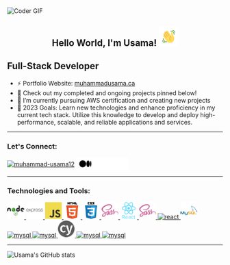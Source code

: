 <img align="center" alt="Coder GIF" src="https://indoanalytica.com/static/images/bannerr.gif" />
<h2 align="center">
    Hello World, I'm Usama!
        <img src="https://raw.githubusercontent.com/muhammad-usama12/muhammad-usama12/main/assets/wave.gif" 
         alt="Waving hand animated gif"
         height="45"
         width="45" />
</h2>

## Full-Stack Developer 
- ⚡ Portfolio Website: <a href="https://www.muhammadusama.ca" target="_blank" rel="noreferrer">muhammadusama.ca</a>
- 🔭 Check out my completed and ongoing projects pinned below!
- 🌱 I’m currently pursuing AWS certification and creating new projects
- 🥅 2023 Goals: Learn new technologies and enhance proficiency in my current tech stack. Utilize this knowledge to develop and deploy high-performance, scalable, and reliable applications and services.

<hr> </hr>

<h3 align="left">Let's Connect:</h3>
<p align="left">
<a href="https://www.linkedin.com/in/muhammadusama12/" target="_blank"><img align="center" src="https://raw.githubusercontent.com/rahuldkjain/github-profile-readme-generator/master/src/images/icons/Social/linked-in-alt.svg" alt="muhammad-usama12" height="30" width="40" /></a>
<a href="https://medium.com/@muhammad.usama12" target="_blank"><img align="center" src="https://raw.githubusercontent.com/muhammad-usama12/muhammad-usama12/main/assets/Medium-Logo-Two-Color-Black-White-RGB%401x.png" alt="muhammad-usama12" height="30" width="" /></a>

</p>

<hr> </hr>

<h3 align="left">Technologies and Tools:</h3>
<a href="https://nodejs.org" target="_blank" rel="noreferrer"> <img src="https://raw.githubusercontent.com/devicons/devicon/master/icons/nodejs/nodejs-original-wordmark.svg" alt="nodejs" width="40" height="40"/> </a>
<a href="https://expressjs.com" target="_blank" rel="noreferrer"> <img src="https://raw.githubusercontent.com/devicons/devicon/master/icons/express/express-original-wordmark.svg" alt="express" width="40" height="40"/> </a>
<a href="https://developer.mozilla.org/en-US/docs/Web/JavaScript" target="_blank" rel="noreferrer"> <img src="https://raw.githubusercontent.com/devicons/devicon/master/icons/javascript/javascript-original.svg" alt="javascript" width="40" height="40"/> </a>
<a href="https://www.w3.org/html/" target="_blank" rel="noreferrer"> <img src="https://raw.githubusercontent.com/devicons/devicon/master/icons/html5/html5-original-wordmark.svg" alt="html5" width="40" height="40"/> </a>
<a href="https://www.w3schools.com/css/" target="_blank"> <img src="https://raw.githubusercontent.com/devicons/devicon/master/icons/css3/css3-original-wordmark.svg" alt="css3" width="40" height="40"/> </a>
<a href="https://sass-lang.com" target="_blank"> <img src="https://raw.githubusercontent.com/devicons/devicon/master/icons/sass/sass-original.svg" alt="sass" width="40" height="40"/> </a>
 <a href="https://reactjs.org/" target="_blank" rel="noreferrer"> <img src="https://raw.githubusercontent.com/devicons/devicon/master/icons/react/react-original-wordmark.svg" alt="react" width="40" height="40"/> </a> 
<a href="https://sass-lang.com" target="_blank"> <img src="https://raw.githubusercontent.com/devicons/devicon/master/icons/sass/sass-original.svg" alt="sass" width="40" height="40"/> </a>
 <a href="https://www.postgresql.org/" target="_blank" rel="noreferrer"> <img src="https://user-images.githubusercontent.com/24623425/36042969-f87531d4-0d8a-11e8-9dee-e87ab8c6a9e3.png" alt="react" width="40" height="40"/> </a>
<a href="https://www.mysql.com/" target="_blank" rel="noreferrer"> <img src="https://raw.githubusercontent.com/devicons/devicon/master/icons/mysql/mysql-original-wordmark.svg" alt="mysql" width="40" height="40"/> </a>
<a href="https://www.ruby-lang.org/en/" target="_blank" rel="noreferrer"> <img src="https://upload.wikimedia.org/wikipedia/commons/7/73/Ruby_logo.svg" alt="mysql" width="40" height="40"/> </a>
<a href="https://rubyonrails.org/" target="_blank" rel="noreferrer"> <img src="https://upload.wikimedia.org/wikipedia/commons/6/62/Ruby_On_Rails_Logo.svg" alt="mysql" width="40" height="40"/> </a>
<a href="https://www.cypress.io/" target="_blank" rel="noreferrer"> <img src="https://raw.githubusercontent.com/muhammad-usama12/muhammad-usama12/main/assets/3556671901536211770-512.png" alt="mysql" width="40" height="40"/> </a>
<a href="https://jestjs.io/" target="_blank" rel="noreferrer"> <img src="https://cdn.freebiesupply.com/logos/large/2x/jest-logo-png-transparent.png" alt="mysql" width="40" height="40"/> </a>
<a href="https://storybook.js.org/" target="_blank" rel="noreferrer"> <img src="https://duncanleung.com/static/4754115ddd48b63d252f8014e9a86177/92ab1/storybook.png" alt="mysql" width="40" height="40"/> </a>

<hr> </hr>

![Usama's GitHub stats](https://github-readme-stats.vercel.app/api?username=muhammad-usama12&show_icons=true&theme=github_dark)
